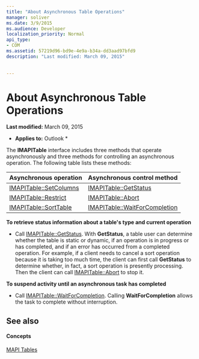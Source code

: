 ```yaml
---
title: "About Asynchronous Table Operations"
manager: soliver
ms.date: 3/9/2015
ms.audience: Developer
localization_priority: Normal
api_type:
- COM
ms.assetid: 57219d96-bd9e-4e9a-b34a-dd3aad97bfd9
description: "Last modified: March 09, 2015"
 
 
---
```


# About Asynchronous Table Operations

 **Last modified:** March 09, 2015 
  
 * **Applies to:** Outlook * 
  
The **IMAPITable** interface includes three methods that operate asynchronously and three methods for controlling an asynchronous operation. The following table lists these methods: 
  
|**Asynchronous operation**|**Asynchronous control method**|
|:-----|:-----|
|[IMAPITable::SetColumns](imapitable-setcolumns.md) <br/> |[IMAPITable::GetStatus](imapitable-getstatus.md) <br/> |
|[IMAPITable::Restrict](imapitable-restrict.md) <br/> |[IMAPITable::Abort](imapitable-abort.md) <br/> |
|[IMAPITable::SortTable](imapitable-sorttable.md) <br/> |[IMAPITable::WaitForCompletion](imapitable-waitforcompletion.md) <br/> |
   
 **To retrieve status information about a table's type and current operation**
  
- Call [IMAPITable::GetStatus](imapitable-getstatus.md). With **GetStatus**, a table user can determine whether the table is static or dynamic, if an operation is in progress or has completed, and if an error has occurred from a completed operation. For example, if a client needs to cancel a sort operation because it is taking too much time, the client can first call **GetStatus** to determine whether, in fact, a sort operation is presently processing. Then the client can call [IMAPITable::Abort](imapitable-abort.md) to stop it. 
    
 **To suspend activity until an asynchronous task has completed**
  
- Call [IMAPITable::WaitForCompletion](imapitable-waitforcompletion.md). Calling **WaitForCompletion** allows the task to complete without interruption. 
    
## See also

#### Concepts

[MAPI Tables](mapi-tables.md)

